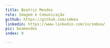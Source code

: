 ```yaml
---
title: Beatriz Mendes
role: Imagem e Comunicação
github: https://github.com/smbea
linkedin: https://www.linkedin.com/in/smbea/
pic: beamendes
index: 9

---
```

